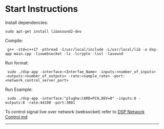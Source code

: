 # Start Instructions

Install dependencies:
```console
sudo apt-get install libasound2-dev
```

Compile:
```console
 g++ -std=c++17 -pthread -I/usr/local/include -L/usr/local/lib -o dsp-app main.cpp -lixwebsocket -lz -lcrypto -lssl -lasound
```

Run format:
```console
 sudo ./dsp-app -interface:<Interfae_Name> -inputs:<number_of_inputs> -outputs:<number_of_outputs> -rate:<sample_rate> -port:<network_control_server_port>
```

Run Example:
```console
 sudo ./dsp-app -interface:"plughw:CARD=PCH,DEV=0" -inputs:8 -outputs:8 -rate:44100 -port:3001
```

To control signal live over network (websocket) refer to [DSP Network Control.md](./DSP%20Network%20Control.md)

---

